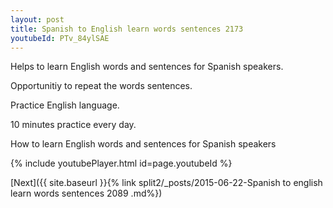 ```yaml
---
layout: post
title: Spanish to English learn words sentences 2173 
youtubeId: PTv_84ylSAE
---
```

 
 
Helps to learn English words and sentences for Spanish speakers.

Opportunitiy to repeat the words sentences. 

Practice English language. 
 
10 minutes practice every day. 
 
How to learn English words and sentences for Spanish speakers 
 
{% include youtubePlayer.html id=page.youtubeId %}
 
 
[Next]({{ site.baseurl }}{% link  split2/_posts/2015-06-22-Spanish to english learn words sentences 2089 .md%})
 
